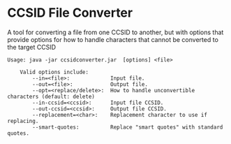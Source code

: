 # CCSID File Converter
A tool for converting a file from one CCSID to another, but with options that provide
options for how to handle characters that cannot be converted to the target CCSID


```
Usage: java -jar ccsidconverter.jar  [options] <file>

    Valid options include:
        --in=<file>:             Input file.
        --out=<file>:            Output file.
        --opt=<replace/delete>:  How to handle unconvertible characters (default: delete)
        --in-ccsid=<ccsid>:      Input file CCSID.
        --out-ccsid=<ccsid>:     Output file CCSID.
        --replacement=<char>:    Replacement character to use if replacing.
        --smart-quotes:          Replace "smart quotes" with standard quotes.
```

